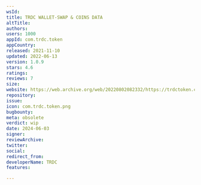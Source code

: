 ```yaml
---
wsId: 
title: TRDC WALLET-SWAP & COINS DATA
altTitle: 
authors: 
users: 1000
appId: com.trdc.token
appCountry: 
released: 2021-11-10
updated: 2022-06-13
version: 1.0.9
stars: 4.6
ratings: 
reviews: 7
size: 
website: https://web.archive.org/web/20220802082332/https://trdctoken.com/
repository: 
issue: 
icon: com.trdc.token.png
bugbounty: 
meta: obsolete
verdict: wip
date: 2024-06-03
signer: 
reviewArchive: 
twitter: 
social: 
redirect_from: 
developerName: TRDC
features: 

---
```


